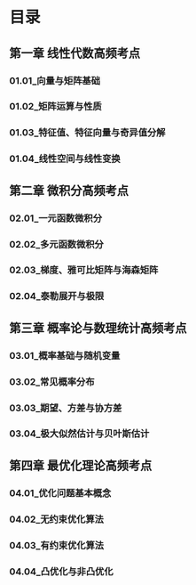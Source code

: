 # 目录

## 第一章 线性代数高频考点
###    01.01_向量与矩阵基础
###    01.02_矩阵运算与性质
###    01.03_特征值、特征向量与奇异值分解
###    01.04_线性空间与线性变换

## 第二章 微积分高频考点
###    02.01_一元函数微积分
###    02.02_多元函数微积分
###    02.03_梯度、雅可比矩阵与海森矩阵
###    02.04_泰勒展开与极限

## 第三章 概率论与数理统计高频考点
###    03.01_概率基础与随机变量
###    03.02_常见概率分布
###    03.03_期望、方差与协方差
###    03.04_极大似然估计与贝叶斯估计

## 第四章 最优化理论高频考点

###    04.01_优化问题基本概念
###    04.02_无约束优化算法
###    04.03_有约束优化算法
###    04.04_凸优化与非凸优化
